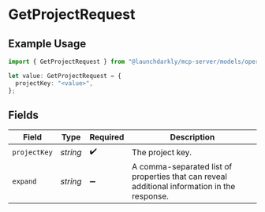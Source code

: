 # GetProjectRequest

## Example Usage

```typescript
import { GetProjectRequest } from "@launchdarkly/mcp-server/models/operations";

let value: GetProjectRequest = {
  projectKey: "<value>",
};
```

## Fields

| Field                                                                                        | Type                                                                                         | Required                                                                                     | Description                                                                                  |
| -------------------------------------------------------------------------------------------- | -------------------------------------------------------------------------------------------- | -------------------------------------------------------------------------------------------- | -------------------------------------------------------------------------------------------- |
| `projectKey`                                                                                 | *string*                                                                                     | :heavy_check_mark:                                                                           | The project key.                                                                             |
| `expand`                                                                                     | *string*                                                                                     | :heavy_minus_sign:                                                                           | A comma-separated list of properties that can reveal additional information in the response. |